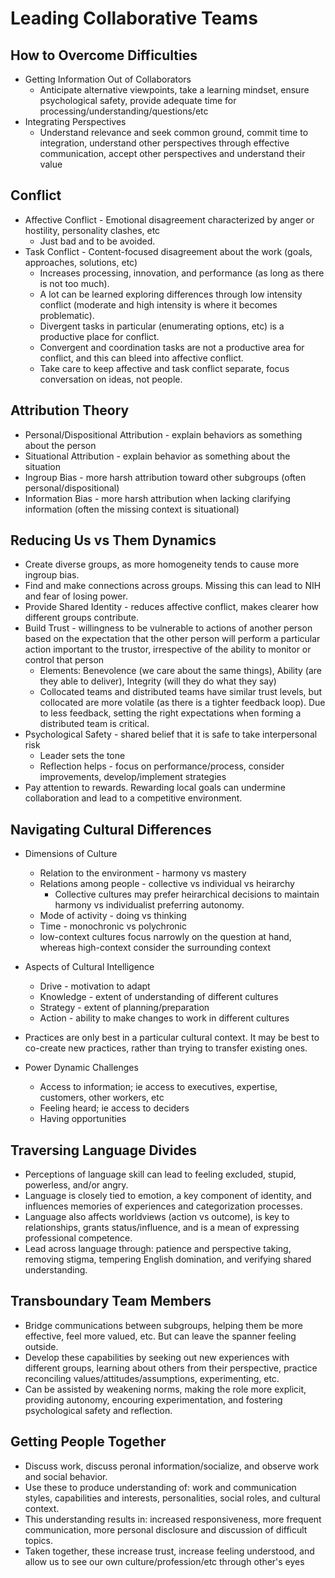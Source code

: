 # Leading Collaborative Teams

## How to Overcome Difficulties

* Getting Information Out of Collaborators
  * Anticipate alternative viewpoints, take a learning mindset, ensure psychological safety, provide adequate time for processing/understanding/questions/etc
* Integrating Perspectives
  * Understand relevance and seek common ground, commit time to integration, understand other perspectives through effective communication, accept other perspectives and understand their value

## Conflict

* Affective Conflict - Emotional disagreement characterized by anger or hostility, personality clashes, etc
  * Just bad and to be avoided.
* Task Conflict - Content-focused disagreement about the work (goals, approaches, solutions, etc)
  * Increases processing, innovation, and performance (as long as there is not too much).
  * A lot can be learned exploring differences through low intensity conflict (moderate and high intensity is where it becomes problematic).
  * Divergent tasks in particular (enumerating options, etc) is a productive place for conflict.
  * Convergent and coordination tasks are not a productive area for conflict, and this can bleed into affective conflict.
  * Take care to keep affective and task conflict separate, focus conversation on ideas, not people.

## Attribution Theory

* Personal/Dispositional Attribution - explain behaviors as something about the person
* Situational Attribution - explain behavior as something about the situation
* Ingroup Bias - more harsh attribution toward other subgroups (often personal/dispositional)
* Information Bias - more harsh attribution when lacking clarifying information (often the missing context is situational)

## Reducing Us vs Them Dynamics

* Create diverse groups, as more homogeneity tends to cause more ingroup bias.
* Find and make connections across groups. Missing this can lead to NIH and fear of losing power.
* Provide Shared Identity - reduces affective conflict, makes clearer how different groups contribute.
* Build Trust - willingness to be vulnerable to actions of another person based on the expectation that the other person will perform a particular action important to the trustor, irrespective of the ability to monitor or control that person
  * Elements: Benevolence (we care about the same things), Ability (are they able to deliver), Integrity (will they do what they say)
  * Collocated teams and distributed teams have similar trust levels, but collocated are more volatile (as there is a tighter feedback loop). Due to less feedback, setting the right expectations when forming a distributed team is critical.
* Psychological Safety - shared belief that it is safe to take interpersonal risk
  * Leader sets the tone
  * Reflection helps - focus on performance/process, consider improvements, develop/implement strategies
* Pay attention to rewards. Rewarding local goals can undermine collaboration and lead to a competitive environment.

## Navigating Cultural Differences

* Dimensions of Culture
  * Relation to the environment - harmony vs mastery
  * Relations among people - collective vs individual vs heirarchy
    * Collective cultures may prefer heirarchical decisions to maintain harmony vs individualist preferring autonomy.
  * Mode of activity - doing vs thinking
  * Time - monochronic vs polychronic
  * low-context cultures focus narrowly on the question at hand, whereas high-context consider the surrounding context

* Aspects of Cultural Intelligence
  * Drive - motivation to adapt
  * Knowledge - extent of understanding of different cultures
  * Strategy - extent of planning/preparation
  * Action - ability to make changes to work in different cultures

* Practices are only best in a particular cultural context. It may be best to co-create new practices, rather than trying to transfer existing ones.

* Power Dynamic Challenges
  * Access to information; ie access to executives, expertise, customers, other workers, etc
  * Feeling heard; ie access to deciders
  * Having opportunities

## Traversing Language Divides

* Perceptions of language skill can lead to feeling excluded, stupid, powerless, and/or angry.
* Language is closely tied to emotion, a key component of identity, and influences memories of experiences and categorization processes.
* Language also affects worldviews (action vs outcome), is key to relationships, grants status/influence, and is a mean of expressing professional competence.
* Lead across language through: patience and perspective taking, removing stigma, tempering English domination, and verifying shared understanding.

## Transboundary Team Members

* Bridge communications between subgroups, helping them be more effective, feel more valued, etc. But can leave the spanner feeling outside.
* Develop these capabilities by seeking out new experiences with different groups, learning about others from their perspective, practice reconciling values/attitudes/assumptions, experimenting, etc.
* Can be assisted by weakening norms, making the role more explicit, providing autonomy, encouring experimentation, and fostering psychological safety and reflection.

## Getting People Together

* Discuss work, discuss peronal information/socialize, and observe work and social behavior.
* Use these to produce understanding of: work and communication styles, capabilities and interests, personalities, social roles, and cultural context.
* This understanding results in: increased responsiveness, more frequent communication, more personal disclosure and discussion of difficult topics.
* Taken together, these increase trust, increase feeling understood, and allow us to see our own culture/profession/etc through other's eyes


